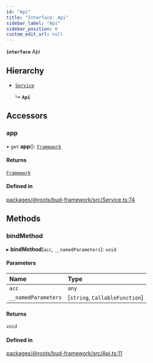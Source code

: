 ```yaml
---
id: "Api"
title: "Interface: Api"
sidebar_label: "Api"
sidebar_position: 0
custom_edit_url: null
---
```


**`interface`** Api

## Hierarchy

- [`Service`](../classes/Service.md)

  ↳ **`Api`**

## Accessors

### app

• `get` **app**(): [`Framework`](../classes/Framework.md)

#### Returns

[`Framework`](../classes/Framework.md)

#### Defined in

[packages/@roots/bud-framework/src/Service.ts:74](https://github.com/roots/bud/blob/add6758eb/packages/@roots/bud-framework/src/Service.ts#L74)

## Methods

### bindMethod

▸ **bindMethod**(`acc`, `__namedParameters`): `void`

#### Parameters

| Name | Type |
| :------ | :------ |
| `acc` | `any` |
| `__namedParameters` | [`string`, `CallableFunction`] |

#### Returns

`void`

#### Defined in

[packages/@roots/bud-framework/src/Api.ts:11](https://github.com/roots/bud/blob/add6758eb/packages/@roots/bud-framework/src/Api.ts#L11)
